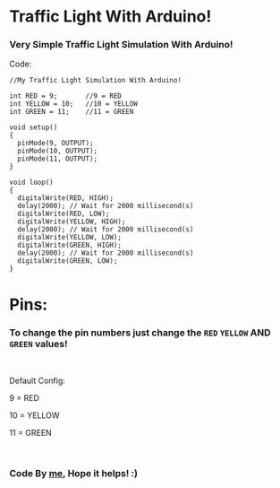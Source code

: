 # Traffic Light With Arduino!
### Very Simple Traffic Light Simulation With Arduino!

Code:

    //My Traffic Light Simulation With Arduino!

    int RED = 9;       //9 = RED
    int YELLOW = 10;   //10 = YELLOW
    int GREEN = 11;    //11 = GREEN
    
    void setup()
    {
      pinMode(9, OUTPUT);
      pinMode(10, OUTPUT);
      pinMode(11, OUTPUT);
    }

    void loop()
    {
      digitalWrite(RED, HIGH);
      delay(2000); // Wait for 2000 millisecond(s)
      digitalWrite(RED, LOW);
      digitalWrite(YELLOW, HIGH);
      delay(2000); // Wait for 2000 millisecond(s)
      digitalWrite(YELLOW, LOW);
      digitalWrite(GREEN, HIGH);
      delay(2000); // Wait for 2000 millisecond(s)
      digitalWrite(GREEN, LOW);
    }

# Pins:

### To change the pin numbers just change the `RED` `YELLOW` AND `GREEN` values!
<br>

Default Config:


9 = RED

10 = YELLOW

11 = GREEN

<br>

### Code By <a href="https://github.com/Cipher-GF">me</a>, Hope it helps! :)
